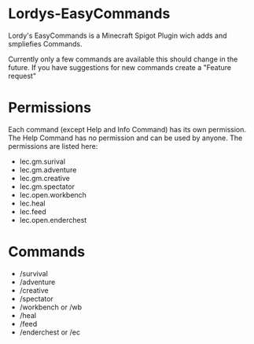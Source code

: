 # Lordys-EasyCommands

Lordy's EasyCommands is a Minecraft Spigot Plugin wich adds and smpliefies Commands.

Currently only a few commands are available this should change in the future. If you have suggestions for new commands create a "Feature request"


# Permissions

Each command (except Help and Info Command) has its own permission. The Help Command has no permission and can be used by anyone. The permissions are listed here:

- lec.gm.surival
- lec.gm.adventure
- lec.gm.creative
- lec.gm.spectator
- lec.open.workbench
- lec.heal
- lec.feed
- lec.open.enderchest


# Commands

- /survival <player>
- /adventure <player>
- /creative <player>
- /spectator <player>
- /workbench or /wb
- /heal <player>
- /feed <player>
- /enderchest or /ec
